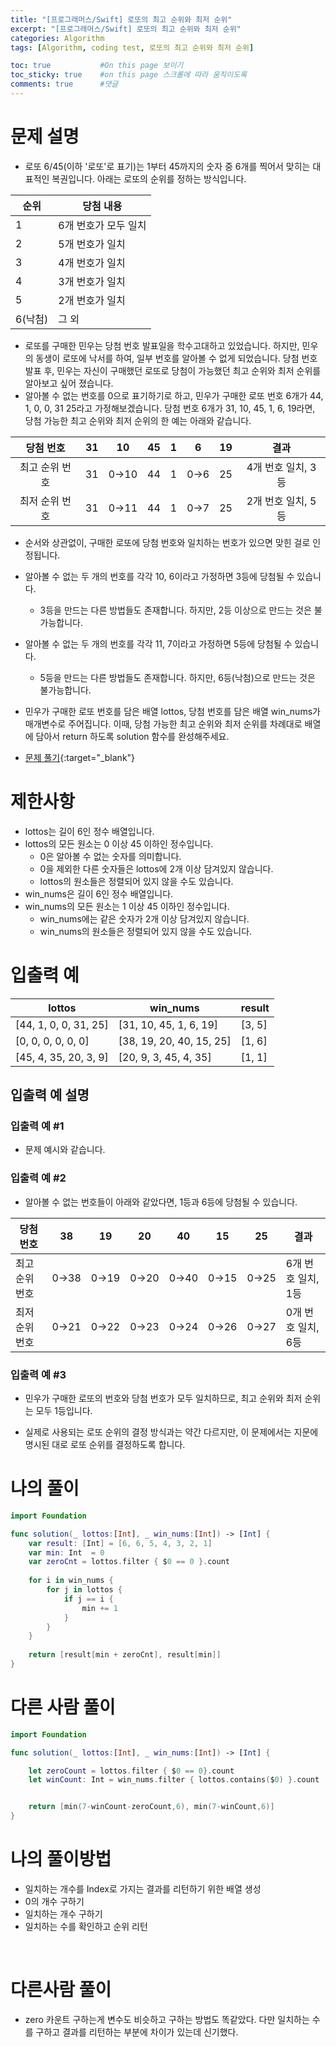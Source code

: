 ```yaml
---
title: "[프로그래머스/Swift] 로또의 최고 순위와 최저 순위"
excerpt: "[프로그래머스/Swift] 로또의 최고 순위와 최저 순위"
categories: Algorithm
tags: [Algorithm, coding test, 로또의 최고 순위와 최저 순위]

toc: true           #On this page 보이기 
toc_sticky: true    #on this page 스크롤에 따라 움직이도록 
comments: true      #댓글
---
```

# 문제 설명 
- 로또 6/45(이하 '로또'로 표기)는 1부터 45까지의 숫자 중 6개를 찍어서 맞히는 대표적인 복권입니다. 아래는 로또의 순위를 정하는 방식입니다. 

|순위|당첨 내용|
|---|---|
|1|6개 번호가 모두 일치|
|2|5개 번호가 일치|
|3|4개 번호가 일치|
|4|3개 번호가 일치|
|5|2개 번호가 일치|
|6(낙첨)|그 외|

- 로또를 구매한 민우는 당첨 번호 발표일을 학수고대하고 있었습니다. 하지만, 민우의 동생이 로또에 낙서를 하여, 일부 번호를 알아볼 수 없게 되었습니다. 당첨 번호 발표 후, 민우는 자신이 구매했던 로또로 당첨이 가능했던 최고 순위와 최저 순위를 알아보고 싶어 졌습니다.
- 알아볼 수 없는 번호를 0으로 표기하기로 하고, 민우가 구매한 로또 번호 6개가 44, 1, 0, 0, 31 25라고 가정해보겠습니다. 당첨 번호 6개가 31, 10, 45, 1, 6, 19라면, 당첨 가능한 최고 순위와 최저 순위의 한 예는 아래와 같습니다.

|당첨 번호|31|10|45|1|6|19|결과|
|:---:|:---:|:---:|:---:|:---:|:---:|:---:|:---:|
|최고 순위 번호|31|0→10|44|1|0→6|25|4개 번호 일치, 3등|
|최저 순위 번호|31|0→11|44|1|0→7|25|2개 번호 일치, 5등|

- 순서와 상관없이, 구매한 로또에 당첨 번호와 일치하는 번호가 있으면 맞힌 걸로 인정됩니다.
- 알아볼 수 없는 두 개의 번호를 각각 10, 6이라고 가정하면 3등에 당첨될 수 있습니다.
    - 3등을 만드는 다른 방법들도 존재합니다. 하지만, 2등 이상으로 만드는 것은 불가능합니다.
- 알아볼 수 없는 두 개의 번호를 각각 11, 7이라고 가정하면 5등에 당첨될 수 있습니다.
    - 5등을 만드는 다른 방법들도 존재합니다. 하지만, 6등(낙첨)으로 만드는 것은 불가능합니다.

- 민우가 구매한 로또 번호를 담은 배열 lottos, 당첨 번호를 담은 배열 win_nums가 매개변수로 주어집니다. 이때, 당첨 가능한 최고 순위와 최저 순위를 차례대로 배열에 담아서 return 하도록 solution 함수를 완성해주세요.

- [문제 풀기](https://school.programmers.co.kr/learn/courses/30/lessons/77484#fnref1){:target="_blank"} 

# 제한사항
- lottos는 길이 6인 정수 배열입니다.
- lottos의 모든 원소는 0 이상 45 이하인 정수입니다.
    - 0은 알아볼 수 없는 숫자를 의미합니다.
    - 0을 제외한 다른 숫자들은 lottos에 2개 이상 담겨있지 않습니다.
    - lottos의 원소들은 정렬되어 있지 않을 수도 있습니다.
- win_nums은 길이 6인 정수 배열입니다.
- win_nums의 모든 원소는 1 이상 45 이하인 정수입니다.
    - win_nums에는 같은 숫자가 2개 이상 담겨있지 않습니다.
    - win_nums의 원소들은 정렬되어 있지 않을 수도 있습니다.


# 입출력 예

|lottos|win_nums|result|
|---|---|---|
|[44, 1, 0, 0, 31, 25]|[31, 10, 45, 1, 6, 19]|[3, 5]|
|[0, 0, 0, 0, 0, 0]|[38, 19, 20, 40, 15, 25]|[1, 6]|
|[45, 4, 35, 20, 3, 9]|[20, 9, 3, 45, 4, 35]|[1, 1]

## 입출력 예 설명
### 입출력 예 #1
- 문제 예시와 같습니다.

### 입출력 예 #2
- 알아볼 수 없는 번호들이 아래와 같았다면, 1등과 6등에 당첨될 수 있습니다.

|당첨 번호|38|19|20|40|15|25|결과|
|---|---|---|---|---|---|---|---|
|최고 순위 번호|0→38|0→19|0→20|0→40|0→15|0→25|6개 번호 일치, 1등|
|최저 순위 번호|0→21|0→22|0→23|0→24|0→26|0→27|0개 번호 일치, 6등|

### 입출력 예 #3
- 민우가 구매한 로또의 번호와 당첨 번호가 모두 일치하므로, 최고 순위와 최저 순위는 모두 1등입니다.

* 실제로 사용되는 로또 순위의 결정 방식과는 약간 다르지만, 이 문제에서는 지문에 명시된 대로 로또 순위를 결정하도록 합니다.

# 나의 풀이 
```swift 
import Foundation

func solution(_ lottos:[Int], _ win_nums:[Int]) -> [Int] {
    var result: [Int] = [6, 6, 5, 4, 3, 2, 1]
    var min: Int  = 0
    var zeroCnt = lottos.filter { $0 == 0 }.count
        
    for i in win_nums {
        for j in lottos {
            if j == i {
                min += 1
            }
        }
    }
    
    return [result[min + zeroCnt], result[min]]
}
``` 

# 다른 사람 풀이 
```swift 
import Foundation

func solution(_ lottos:[Int], _ win_nums:[Int]) -> [Int] {

    let zeroCount = lottos.filter { $0 == 0}.count
    let winCount: Int = win_nums.filter { lottos.contains($0) }.count


    return [min(7-winCount-zeroCount,6), min(7-winCount,6)]
}
``` 

# 나의 풀이방법 
- 일치하는 개수를 Index로 가지는 결과를 리턴하기 위한 배열 생성  
- 0의 개수 구하기 
- 일치하는 개수 구하기 
- 일치하는 수를 확인하고 순위 리턴 

<br>

# 다른사람 풀이 
- zero 카운트 구하는게 변수도 비슷하고 구하는 방법도 똑같았다. 다만 일치하는 수를 구하고 결과를 리턴하는 부분에 차이가 있는데 신기했다. 